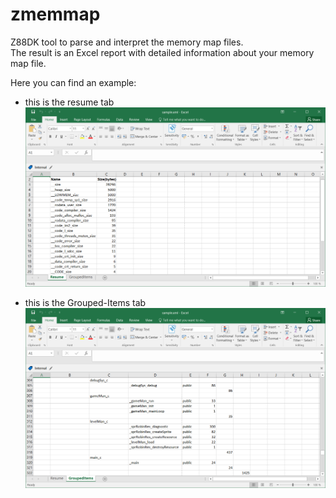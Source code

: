 # zmemmap
Z88DK tool to parse and interpret the memory map files.  
The result is an Excel report with detailed information about your memory map file.
  
  
Here you can find an example:

- this is the resume tab  
![sample_resume](./doc/sample_resume.png)

- this is the Grouped-Items tab    
![sample_groupedItems](./doc/sample_groupedItems.png)


